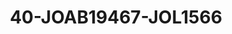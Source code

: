 ---
title: 40-JOAB19467-JOL1566
image: /v1543919832/viterbo/40-JOAB19467-JOL1566.jpg
brand: jolie
layout: vestito
---